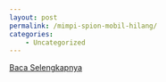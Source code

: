 ```yaml
---
layout: post
permalink: /mimpi-spion-mobil-hilang/
categories:
    - Uncategorized
---
```


[Baca Selengkapnya](/02)